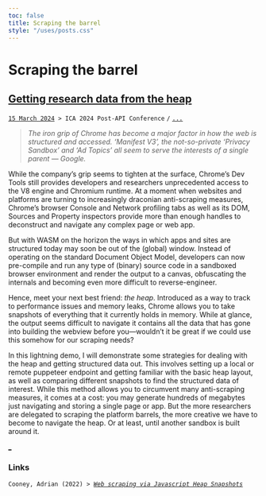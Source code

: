 ```yaml
---
toc: false
title: Scraping the barrel
style: "/uses/posts.css"
---
```


# Scraping the barrel
## [Getting research data from the heap](#post)
[`15 March 2024`](#lead)` > ICA 2024 Post-API Conference` `/` [`...`](#count)

> *The iron grip of Chrome has become a major factor in how the web is structured and accessed. 
> ‘Manifest V3’, the not-so-private ‘Privacy Sandbox’ and ‘Ad Topics’ all seem to serve the interests of a single parent — Google.*

While the company’s grip seems to tighten at the surface, Chrome’s Dev Tools still provides developers and researchers unprecedented access to the V8 engine and Chromium runtime. 
At a moment when websites and platforms are turning to increasingly draconian anti-scraping measures, Chrome’s browser Console and Network profiling tabs as well as its DOM, Sources and Property inspectors provide more than enough handles to deconstruct and navigate any complex page or web app.

But with WASM on the horizon the ways in which apps and sites are structured today may soon be out of the (global) window. 
Instead of operating on the standard Document Object Model, developers can now pre-compile and run any type of (binary) source code in a sandboxed browser environment and render the output to a canvas, obfuscating the internals and becoming even more difficult to reverse-engineer. 

Hence, meet your next best friend: *the heap*. Introduced as a way to track to performance issues and memory leaks, Chrome allows you to take snapshots of everything that it currently holds in memory. 
While at glance, the output seems difficult to navigate it contains all the data that has gone into building the webview before you—wouldn’t it be great if we could use this somehow for our scraping needs?

In this lightning demo, I will demonstrate some strategies for dealing with the heap and getting structured data out. 
This involves setting up a local or remote puppeteer endpoint and getting familiar with the basic heap layout, as well as comparing different snapshots to find the structured data of interest. 
While this method allows you to circumvent many anti-scraping measures, it comes at a cost: you may generate hundreds of megabytes just navigating and storing a single page or app. 
But the more researchers are delegated to scraping the platform barrels, the more creative we have to become to navigate the heap.
Or at least, until another sandbox is built around it.

[_](#exit)

### Links
`Cooney, Adrian (2022) > `[*`Web scraping via Javascript Heap Snapshots`*](https://www.adriancooney.ie/blog/web-scraping-via-javascript-heap-snapshots)